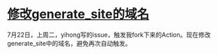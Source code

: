# [修改generate_site的域名](https://github.com/weifengg/gitblog/issues/3)

7月22日，上周二，yihong写的issue，触发我fork下来的Action。现在修改generate_site中的域名，避免再次自动触发。